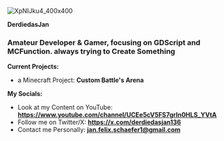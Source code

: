 ![XpNIJku4_400x400](https://github.com/derdiedasjan/jan.github.io/assets/108225253/0b44812d-35cb-4ffc-b0e6-ae37fb7616cc)

**DerdiedasJan**

<h3 align="left">Amateur Developer & Gamer, focusing on GDScript and MCFunction. always trying to Create Something</h3>

**Current Projects:**
- a Minecraft Project: **Custom Battle's Arena**


**My Socials:**
- Look at my Content on YouTube: **https://www.youtube.com/channel/UCEe5cV5FS7grIn0HLS_YVtA**
- Follow me on Twitter/X: **https://x.com/derdiedasjan136**
- Contact me Personally: **jan.felix.schaefer1@gmail.com**
